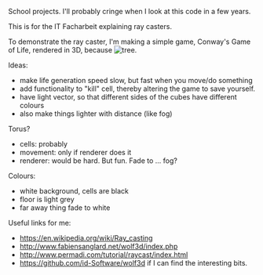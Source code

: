 School projects. I'll probably cringe when I look at this code in a few years.

This is for the IT Facharbeit explaining ray casters.

To demonstrate the ray caster, I'm making a simple game, Conway's Game of Life, rendered in 3D, because ![tree](http://www.yaldex.com/game-programming/FILES/13fig06.gif).

Ideas:
 - make life generation speed slow, but fast when you move/do something
 - add functionality to "kill" cell, thereby altering the game to save yourself.
 - have light vector, so that different sides of the cubes have different colours
 - also make things lighter with distance (like fog)
 
Torus?
 - cells: probably
 - movement: only if renderer does it
 - renderer: would be hard. But fun. Fade to ... fog?
 
 
Colours:
 - white background, cells are black
 - floor is light grey
 - far away thing fade to white
 
Useful links for me:
 - https://en.wikipedia.org/wiki/Ray_casting
 - http://www.fabiensanglard.net/wolf3d/index.php
 - http://www.permadi.com/tutorial/raycast/index.html
 - https://github.com/id-Software/wolf3d if I can find the interesting bits.
